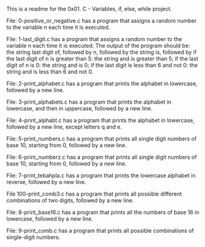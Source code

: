 This is a readme for the 0x01. C - Variables, if, else, while project.

File: 0-positive_or_negative.c has a program that assigns a random number to the variable n each time it is executed.

File: 1-last_digit.c has a program that assigns a random number to the variable n each time it is executed. The output of the program should be: the string last digit of, followed by n, followed by the string is, followed by if the last digit of n is greater than 5: the string and is greater than 5; if the last digit of n is 0: the string and is 0; if the last digit is less than 6 and not 0: the string and is less than 6 and not 0.

File: 2-print_alphabet.c has a program that prints the alphabet in lowercase, followed by a new line.

File: 3-print_alphabets.c has a program that prints the alphabet in lowercase, and then in uppercase, followed by a new line.

File: 4-print_alphabt.c has a program that prints the alphabet in lowercase, followed by a new line, except letters q and e.

File: 5-print_numbers.c has a program that prints all single digit numbers of base 10, starting from 0, followed by a new line.

File: 6-print_numberz.c has a program that prints all single digit numbers of base 10, starting from 0, followed by a new line.

File: 7-print_tebahpla.c has a program that prints the lowercase alphabet in reverse, followed by a new line.

File 100-print_comb3.c has a program that prints all possible different combinations of two digits, followed by a new line.

File: 8-print_base16.c has a program that prints all the numbers of base 16 in lowercase, followed by a new line. 

File: 9-print_comb.c has a program that prints all possible combinations of single-digit numbers.
